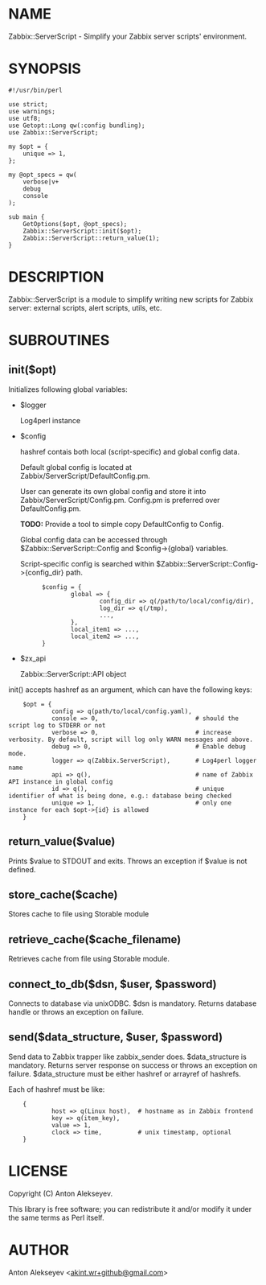 # NAME

Zabbix::ServerScript - Simplify your Zabbix server scripts' environment.

# SYNOPSIS

    #!/usr/bin/perl
    
    use strict;
    use warnings;
    use utf8;
    use Getopt::Long qw(:config bundling);
    use Zabbix::ServerScript;
    
    my $opt = {
        unique => 1,
    };
    
    my @opt_specs = qw(
        verbose|v+
        debug
        console
    );
    
    sub main {
        GetOptions($opt, @opt_specs);
        Zabbix::ServerScript::init($opt);
        Zabbix::ServerScript::return_value(1);
    }

# DESCRIPTION

Zabbix::ServerScript is a module to simplify writing new scripts for Zabbix server: external scripts, alert scripts, utils, etc.

# SUBROUTINES

## init($opt)

Initializes following global variables: 

- $logger

    Log4perl instance

- $config 

    hashref contais both local (script-specific) and global config data.

    Default global config is located at Zabbix/ServerScript/DefaultConfig.pm.

    User can generate its own global config and store it into Zabbix/ServerScript/Config.pm. Config.pm is preferred over DefaultConfig.pm.

    **TODO:**
    Provide a tool to simple copy DefaultConfig to Config.

    Global config data can be accessed through $Zabbix::ServerScript::Config and $config->{global} variables.

    Script-specific config is searched within $Zabbix::ServerScript::Config->{config\_dir} path.

            $config = {
                    global => {
                            config_dir => q(/path/to/local/config/dir),
                            log_dir => q(/tmp),
                            ...,
                    },
                    local_item1 => ...,
                    local_item2 => ...,
            }

- $zx\_api

    Zabbix::ServerScript::API object

init() accepts hashref as an argument, which can have the following keys:

        $opt = {
                config => q(path/to/local/config.yaml),
                console => 0,                           # should the script log to STDERR or not
                verbose => 0,                           # increase verbosity. By default, script will log only WARN messages and above.
                debug => 0,                             # Enable debug mode.
                logger => q(Zabbix.ServerScript),       # Log4perl logger name
                api => q(),                             # name of Zabbix API instance in global config
                id => q(),                              # unique identifier of what is being done, e.g.: database being checked
                unique => 1,                            # only one instance for each $opt->{id} is allowed
        }

## return\_value($value)

Prints $value to STDOUT and exits. Throws an exception if $value is not defined.

## store\_cache($cache)

Stores cache to file using Storable module

## retrieve\_cache($cache\_filename)

Retrieves cache from file using Storable module.

## connect\_to\_db($dsn, $user, $password)

Connects to database via unixODBC. $dsn is mandatory.
Returns database handle or throws an exception on failure.

## send($data\_structure, $user, $password)

Send data to Zabbix trapper like zabbix\_sender does. $data\_structure is mandatory.
Returns server response on success or throws an exception on failure.
$data\_structure must be either hashref or arrayref of hashrefs.

Each of hashref must be like:

        {
                host => q(Linux host),  # hostname as in Zabbix frontend
                key => q(item_key),
                value => 1,
                clock => time,          # unix timestamp, optional
        }

# LICENSE

Copyright (C) Anton Alekseyev.

This library is free software; you can redistribute it and/or modify
it under the same terms as Perl itself.

# AUTHOR

Anton Alekseyev &lt;akint.wr+github@gmail.com>

